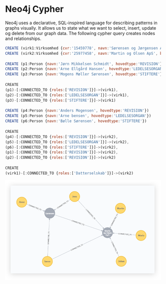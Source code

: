 # Neo4j Cypher

Neo4j uses a declarative, SQL-inspired language for describing patterns in graphs visually.
It allows us to state what we want to select, insert, update og delete from our graph data. 
The following cypher query creates nodes and relationships. 

```javascript
CREATE (virk1:Virksomhed {cvr:'15459778', navn:'Sørensen og Jørgensen ApS', branchekode:'702040'})
CREATE (virk2:Virksomhed {cvr:'25977458', navn:'Martin og Olsen ApS', branchekode:'702040'})

CREATE (p1:Person {navn:'Jørn Mikkelsen Schmidt', hovedtype:'REVISION'})
CREATE (p2:Person {navn:'Arne Ellgård Hansen', hovedtype:'LEDELSESORGAN'})
CREATE (p3:Person {navn:'Mogens Møller Sørensen', hovedtype:'STIFTERE'})

CREATE
(p1)-[:CONNECTED_TO {roles:['REVISION']}]->(virk1),
(p2)-[:CONNECTED_TO {roles:['LEDELSESORGAN']}]->(virk1),
(p3)-[:CONNECTED_TO {roles:['STIFTERE']}]->(virk1)

CREATE (p4:Person {navn:'Anders Mogensen', hovedtype:'REVISION'})
CREATE (p5:Person {navn:'Arne bensen', hovedtype:'LEDELSESORGAN'})
CREATE (p6:Person {navn:'Bølle Sørensen', hovedtype:'STIFTERE'})

CREATE
(p4)-[:CONNECTED_TO {roles:['REVISION']}]->(virk2),
(p5)-[:CONNECTED_TO {roles:['LEDELSESORGAN']}]->(virk2),
(p6)-[:CONNECTED_TO {roles:['STIFTERE']}]->(virk2),
(p1)-[:CONNECTED_TO {roles:['REVISION']}]->(virk2),
(p2)-[:CONNECTED_TO {roles:['REVISION']}]->(virk2)

CREATE
(virk1)-[:CONNECTED_TO {roles:['Datterselskab']}]->(virk2)
```

![text](https://github.com/HakimiX/neo4jconfiguration/blob/master/Images/Graph.png)